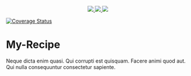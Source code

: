 
<p style='text-align:center;'>

  <a href="https://travis-ci.org/eze-nonso/Project-Blue">
    <img src="https://travis-ci.org/eze-nonso/Project-Blue.svg?branch=master"/>
  </a>

  <a href="https://codeclimate.com/github/eze-nonso/Project-Blue/test_coverage">
    <img src="https://api.codeclimate.com/v1/badges/572d6152a343e7487544/test_coverage"/>
  </a>

  <a href="https://codeclimate.com/github/eze-nonso/Project-Blue/maintainability">
    <img src="https://api.codeclimate.com/v1/badges/572d6152a343e7487544/maintainability"/>
  </a>

  <a href='https://coveralls.io/github/eze-nonso/Project-Blue?branch=master'><img src='https://coveralls.io/repos/github/eze-nonso/Project-Blue/badge.svg?branch=master' alt='Coverage Status' /></a>

</p>

# My-Recipe
Neque dicta enim quasi. Qui corrupti est quisquam. Facere animi quod aut. Qui nulla consequuntur consectetur sapiente.
